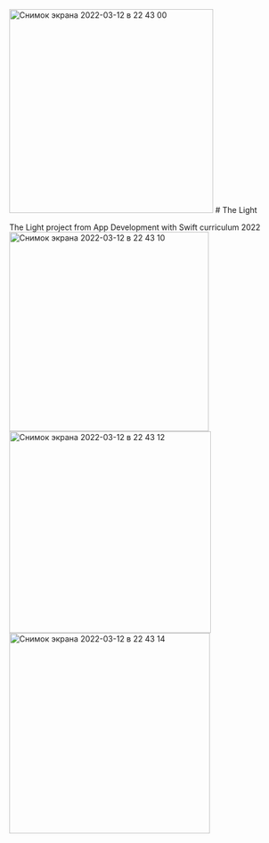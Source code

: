 <img width="366" alt="Снимок экрана 2022-03-12 в 22 43 00" src="https://user-images.githubusercontent.com/101404983/158020564-6c6adfad-dbc5-425f-9bd4-c46a093213fa.png">
# The Light

The Light project from App Development with Swift curriculum 2022 
<img width="358" alt="Снимок экрана 2022-03-12 в 22 43 10" src="https://user-images.githubusercontent.com/101404983/158020583-65695682-7d6d-47e7-a53f-fbfa341c6eae.png">
<img width="362" alt="Снимок экрана 2022-03-12 в 22 43 12" src="https://user-images.githubusercontent.com/101404983/158020586-5cc5cac3-0e99-420b-840d-22d69c32ac51.png">
<img width="360" alt="Снимок экрана 2022-03-12 в 22 43 14" src="https://user-images.githubusercontent.com/101404983/158020587-c936db19-0174-446b-981d-8b7ef5fcf9c7.png">
